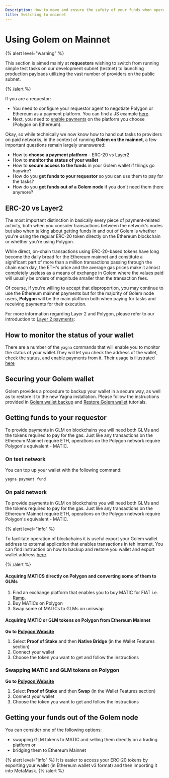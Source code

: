 ```yaml
---
Description: How to move and ensure the safety of your funds when operating on mainnet
title: Switching to mainnet
---
```


# Using Golem on Mainnet

{% alert level="warning" %}

This section is aimed mainly at **requestors** wishing to switch from running simple test tasks on our development subnet (testnet) to launching production payloads utilizing the vast number of providers on the public subnet.

{% /alert %}

If you are a requestor:

* You need to configure your requestor agent to negotiate Polygon or Ethereum as a payment platform. You can find a JS example [here](/docs/creators/javascript/examples/switching-to-mainnet).
* Next, you need to [enable payments](/docs/creators/javascript/examples/tools/managing-golem-wallet) on the platform you choose (Polygon on Ethereum).

Okay, so while technically we now know how to hand out tasks to providers on paid networks, in the context of running **Golem on the mainnet**, a few important questions remain largely unanswered:

* How to **choose a payment platform** - ERC-20 vs Layer2
* How to **monitor the status of your wallet**
* How to **secure access to the funds** in your Golem wallet if things go haywire?
* How do you **get funds to your requestor** so you can use them to pay for the tasks?
* How do you **get funds out of a Golem node** if you don't need them there anymore?


## ERC-20 vs Layer2

The most important distinction in basically every piece of payment-related activity, both when you consider transactions between the network's nodes but also when talking about getting funds in and out of Golem is whether you're using the regular ERC-20 token directly on the Ethereum blockchain or whether you're using Polygon.

While direct, on-chain transactions using ERC-20-based tokens have long become the daily bread for the Ethereum mainnet and constitute a significant part of more than a million transactions passing through the chain each day, the ETH's price and the average gas prices make it almost completely useless as a means of exchange in Golem where the values paid will usually be orders of magnitude smaller than the transaction fees.

Of course, if you're willing to accept that disproportion, you may continue to use the Ethereum mainnet payments but for the majority of Golem node users, **Polygon** will be the main platform both when paying for tasks and receiving payments for their execution.

For more information regarding Layer 2 and Polygon, please refer to our introduction to [Layer 2 payments](/docs/golem/payments/layer-2-payments):

## How to monitor the status of your wallet

There are a number of the `yagna` commands that will enable you to monitor the status of your wallet.They will let you check the address of the wallet, check the status, and enable payments from it. Their usage is illustrated [here](/docs/creators/javascript/examples/tools/managing-golem-wallet)


## Securing your Golem wallet

Golem provides a procedure to backup your wallet in a secure way, as well as to restore it to the new Yagna installation. 
Please follow the instructions provided in [Golem wallet backup](/docs/creators/javascript/examples/tools/golem-wallet-backup) and [Restore Golem wallet](/docs/creators/javascript/examples/tools/restoring-golem-wallet) tutorials.

## Getting funds to your requestor

To provide payments in GLM on blockchains you will need both GLMs and the tokens required to pay for the gas.
Just like any transactions on the Ethereum Mainnet require ETH, operations on the Polygon network require Polygon's equivalent - MATIC.

### On test network

You can top up your wallet with the following command:

```bash
yagna payment fund
```
### On paid network

To provide payments in GLM on blockchains you will need both GLMs and the tokens required to pay for the gas.
Just like any transactions on the Ethereum Mainnet require ETH, operations on the Polygon network require Polygon's equivalent - MATIC.


{% alert level="info" %}

To facilitate operation of blockchains it is useful export your Golem wallet address to external application that enables transactions in teh internet. You can find instruction on how to backup and restore you wallet and export wallet address [here](/docs/creators/javascript/examples/tools/golem-wallet-backup).

{% /alert %}



#### Acquiring MATICS directly on Polygon and converting some of them to GLMs

1. Find an exchange platform that enables you to buy MATIC for FIAT i.e. [Ramp](https://ramp.network/).
2. Buy MATICs on Polygon
3. Swap some of MATICs to GLMs on uniswap

#### Acquiring MATIC or GLM tokens on Polygon from Ethereum Mainnet

**Go to** [**Polygon Website**](https://wallet.polygon.technology)

1. Select **Proof of Stake** and then **Native Bridge** (in the Wallet Features section)
2. Connect your wallet
3. Choose the token you want to get and follow the instructions

### Swapping MATIC and GLM tokens on Polygon

**Go to** [**Polygon Website**](https://wallet.polygon.technology)
1. Select **Proof of Stake** and then **Swap** (in the Wallet Features section)
2. Connect your wallet
3. Choose the token you want to get and follow the instructions


## Getting your funds out of the Golem node

You can consider one of the following options:

* swapping GLM tokens to MATIC and selling them directly on a trading platform or
* bridging them to Ethereum Mainnet 

{% alert level="info" %}
It is easier to access your ERC-20 tokens by exporting your wallet (in Ethereum wallet v3 format) and then importing it into MetaMask. 
{% /alert %}
